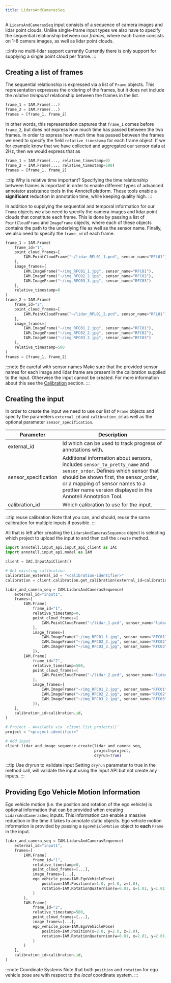 ```yaml
---
title: LidarsAndCamerasSeq
---
```


A `LidarsAndCamerasSeq` input consists of a sequence of camera images and lidar point clouds. Unlike single-frame input types we also have to specify the sequential relationship between our _frames_, where each frame consists on 1-8 camera images, as well as lidar point clouds.

:::info no multi-lidar support currently
Currently there is only support for supplying a single point cloud per frame.
:::

## Creating a list of frames

The sequential relationship is expressed via a list of `Frame` objects. This representation expresses the ordering of the frames, but it does not include the _relative temporal_ relationship between the frames in the list.

```python
frame_1 = IAM.Frame(...)
frame_2 = IAM.Frame(...)
frames = [frame_1, frame_2]
```

In other words, this representation captures that `frame_1` comes before `frame_2`, but does not express how much time has passed between the two frames. In order to express how much time has passed between the frames we need to specify the field `relative_timestamp` for each frame object. If we for example know that we have collected and aggregated our sensor data at 2Hz, then we would express that as

```python
frame_1 = IAM.Frame(..., relative_timestamp=0)
frame_2 = IAM.Frame(..., relative_timestamp=500)
frames = [frame_1, frame_2]
```

:::tip Why is relative time important?
Specifying the time relationship between frames is important in order to enable different types of advanced annotator assistance tools in the Annotell platform. These tools enable a **significant** reduction in annotation time, while keeping quality high.
:::

In addition to supplying the sequential and temporal information for our `Frame` objects we also need to specify the camera images and lidar point clouds that constitute each frame. This is done by passing a list of `PointCloudFrame` and `ImageFrame` objects, where each of these objects contains the path to the underlying file as well as the sensor name. Finally, we also need to specify the `frame_id` of each frame.

```python
frame_1 = IAM.Frame(
    frame_id="1",
    point_cloud_frames=[
        IAM.PointCloudFrame("~/lidar_RFL01_1.pcd", sensor_name="RFL01"),
    ],
    image_frames=[
        IAM.ImageFrame("~/img_RFC01_1.jpg", sensor_name="RFC01"),
        IAM.ImageFrame("~/img_RFC02_2.jpg", sensor_name="RFC02"),
        IAM.ImageFrame("~/img_RFC03_3.jpg", sensor_name="RFC03")
    ],
    relative_timestamp=0
)
frame_2 = IAM.Frame(
    frame_id="2",
    point_cloud_frames=[
        IAM.PointCloudFrame("~/lidar_RFL01_2.pcd", sensor_name="RFL01"),
    ],
    image_frames=[
        IAM.ImageFrame("~/img_RFC01_2.jpg", sensor_name="RFC01"),
        IAM.ImageFrame("~/img_RFC02_2.jpg", sensor_name="RFC02"),
        IAM.ImageFrame("~/img_RFC03_2.jpg", sensor_name="RFC03")
    ],
    relative_timestamp=500
)
frames = [frame_1, frame_2]
```

:::note Be careful with sensor names
Make sure that the provided sensor names for each image and lidar frame are present in the calibration supplied to the input. Otherwise the input cannot be created. For more information about this see the [Calibration](/input-api/calibration.md) section.
:::

## Creating the input

In order to create the input we need to use our list of `Frame` objects and specify the parameters `external_id` and `calibration_id` as well as the optional parameter `sensor_specification`.

| Parameter            | Description                                                                                                                                                                                                                                                      |
| -------------------- | ---------------------------------------------------------------------------------------------------------------------------------------------------------------------------------------------------------------------------------------------------------------- |
| external_id          | Id which can be used to track progress of annotations with.                                                                                                                                                                                                      |
| sensor_specification | Additional information about sensors, includes `sensor_to_pretty_name` and `sensor_order`. Defines which sensor that should be shown first, the sensor_order, or a mapping of sensor names to a prettier name version displayed in the Annotell Annotation Tool. |
| calibration_id       | Which calibration to use for the input.                                                                                                                                                                                                                          |

:::tip reuse calibration
Note that you can, and should, reuse the same calibration for multiple inputs if possible.
:::

All that is left after creating the `LidarsAndCamerasSequence` object is selecting which project to upload the input to and then call the `create` method.

```python
import annotell.input_api.input_api_client as IAC
import annotell.input_api.model as IAM

client = IAC.InputApiClient()

# Get existing calibration
calibration_external_id = "<calibration-identifier>"
calibration = client.calibration.get_calibration(external_id=calibration_external_id)[-1]

lidar_and_camera_seq = IAM.LidarsAndCamerasSequence(
    external_id="input1",
    frames=[
        IAM.Frame(
            frame_id="1",
            relative_timestamp=0,
            point_cloud_frames=[
                IAM.PointCloudFrame("~/lidar_1.pcd", sensor_name="lidar"),
            ],
            image_frames=[
                IAM.ImageFrame("~/img_RFC01_1.jpg", sensor_name="RFC01"),
                IAM.ImageFrame("~/img_RFC02_2.jpg", sensor_name="RFC02"),
                IAM.ImageFrame("~/img_RFC03_3.jpg", sensor_name="RFC03")
            ]),
        IAM.Frame(
            frame_id="2",
            relative_timestamp=500,
            point_cloud_frames=[
                IAM.PointCloudFrame("~/lidar_2.pcd", sensor_name="lidar"),
            ],
            image_frames=[
                IAM.ImageFrame("~/img_RFC01_2.jpg", sensor_name="RFC01"),
                IAM.ImageFrame("~/img_RFC02_2.jpg", sensor_name="RFC02"),
                IAM.ImageFrame("~/img_RFC03_2.jpg", sensor_name="RFC03")
            ]),
    ],
    calibration_id=calibration.id,
)

# Project - Available via `client.list_projects()`
project = "<project-identifier>"

# Add input
client.lidar_and_image_sequence.create(lidar_and_camera_seq,
                                       project=project,
                                       dryrun=True)
```

:::tip Use dryrun to validate input
Setting `dryrun` parameter to true in the method call, will validate the input using the Input API but not create any inputs.
:::


## Providing Ego Vehicle Motion Information
Ego vehicle motion (i.e. the position and rotation of the ego vehicle) is optional information that can be provided when creating `LidarsAndCamerasSeq` inputs. This information can enable a massive reduction in the time it takes to annotate static objects. Ego vehicle motion information is provided by passing a `EgoVehicleMotion` object to **each** `Frame` in the input.


```python
lidar_and_camera_seq = IAM.LidarsAndCamerasSequence(
    external_id="input1",
    frames=[
        IAM.Frame(
            frame_id="1",
            relative_timestamp=0,
            point_cloud_frames=[...],
            image_frames=[...],
            ego_vehicle_pose=IAM.EgoVehiclePose(
                position=IAM.Position(x=1.0, y=1.0, z=1.0),
                rotation=IAM.RotationQuaternion(w=0.01, x=1.01, y=1.01, z=1.01)
            )
        ),
        IAM.Frame(
            frame_id="2",
            relative_timestamp=500,
            point_cloud_frames=[...],
            image_frames=[...],
            ego_vehicle_pose=IAM.EgoVehiclePose(
                position=IAM.Position(x=2.0, y=2.0, z=2.0),
                rotation=IAM.RotationQuaternion(w=0.01, x=2.01, y=2.01, z=2.01)
            )
        )
    ],
    calibration_id=calibration.id,
)
```

:::note Coordinate Systems
Note that both `position` and `rotation` for ego vehicle pose are with respect to the *local* coordinate system.
:::